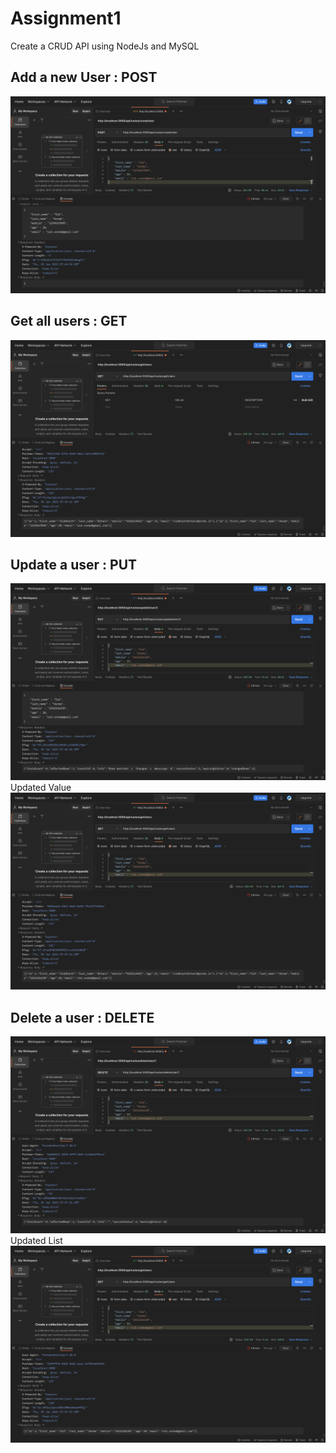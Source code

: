 # Assignment1
Create a CRUD API using NodeJs and MySQL

## Add a new User : POST
![](https://github.com/siddharth-intern-probo/Siddharth-Assignment-1/blob/main/img/create_user.png)

## Get all users : GET
![](https://github.com/siddharth-intern-probo/Siddharth-Assignment-1/blob/main/img/get_users.png)

## Update a user : PUT
![](https://github.com/siddharth-intern-probo/Siddharth-Assignment-1/blob/main/img/update_user_1.png)
Updated Value
![](https://github.com/siddharth-intern-probo/Siddharth-Assignment-1/blob/main/img/update_user_2.png)

## Delete a user : DELETE
![](https://github.com/siddharth-intern-probo/Siddharth-Assignment-1/blob/main/img/delete_user_1.png)
Updated List
![](https://github.com/siddharth-intern-probo/Siddharth-Assignment-1/blob/main/img/delete_user_2.png)
